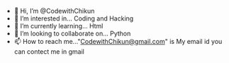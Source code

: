 - 👋 Hi, I’m @CodewithChikun
- 👀 I’m interested in... Coding and Hacking
- 🌱 I’m currently learning... Html
- 💞️ I’m looking to collaborate on... Python
- 📫 How to reach me..."CodewithChikun@gmail.com" is My email id you can contect me in gmail 

<!---
CodewithChikun/CodewithChikun is a ✨ special ✨ repository because its `README.md` (this file) appears on your GitHub profile.
You can click the Preview link to take a look at your changes.
--->
